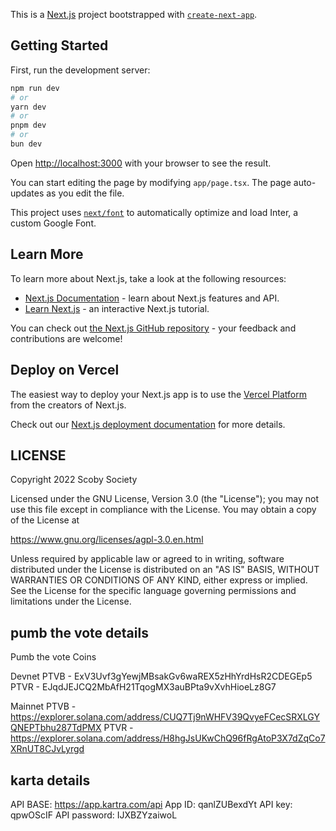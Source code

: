 This is a [Next.js](https://nextjs.org/) project bootstrapped with [`create-next-app`](https://github.com/vercel/next.js/tree/canary/packages/create-next-app).

## Getting Started

First, run the development server:

```bash
npm run dev
# or
yarn dev
# or
pnpm dev
# or
bun dev
```

Open [http://localhost:3000](http://localhost:3000) with your browser to see the result.

You can start editing the page by modifying `app/page.tsx`. The page auto-updates as you edit the file.

This project uses [`next/font`](https://nextjs.org/docs/basic-features/font-optimization) to automatically optimize and load Inter, a custom Google Font.

## Learn More

To learn more about Next.js, take a look at the following resources:

- [Next.js Documentation](https://nextjs.org/docs) - learn about Next.js features and API.
- [Learn Next.js](https://nextjs.org/learn) - an interactive Next.js tutorial.

You can check out [the Next.js GitHub repository](https://github.com/vercel/next.js/) - your feedback and contributions are welcome!

## Deploy on Vercel

The easiest way to deploy your Next.js app is to use the [Vercel Platform](https://vercel.com/new?utm_medium=default-template&filter=next.js&utm_source=create-next-app&utm_campaign=create-next-app-readme) from the creators of Next.js.

Check out our [Next.js deployment documentation](https://nextjs.org/docs/deployment) for more details.

## LICENSE

Copyright 2022 Scoby Society

Licensed under the GNU License, Version 3.0 (the "License"); you may not use this file except in compliance with the License. You may obtain a copy of the License at

https://www.gnu.org/licenses/agpl-3.0.en.html

Unless required by applicable law or agreed to in writing, software distributed under the License is distributed on an "AS IS" BASIS, WITHOUT WARRANTIES OR CONDITIONS OF ANY KIND, either express or implied. See the License for the specific language governing permissions and limitations under the License.


## pumb the vote details

Pumb the vote Coins

Devnet
PTVB - ExV3Uvf3gYewjMBsakGv6waREX5zHhYrdHsR2CDEGEp5
PTVR - EJqdJEJCQ2MbAfH21TqogMX3auBPta9vXvhHioeLz8G7

Mainnet
PTVB - https://explorer.solana.com/address/CUQ7Tj9nWHFV39QvyeFCecSRXLGYQNEPTbhu287TdPMX
PTVR - https://explorer.solana.com/address/H8hgJsUKwChQ96fRgAtoP3X7dZqCo7XRnUT8CJvLyrgd

## karta details

API BASE: https://app.kartra.com/api
App ID: qanlZUBexdYt
API key: qpwOScIF
API password: IJXBZYzaiwoL